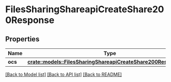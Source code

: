 # FilesSharingShareapiCreateShare200Response

## Properties

Name | Type | Description | Notes
------------ | ------------- | ------------- | -------------
**ocs** | [**crate::models::FilesSharingShareapiCreateShare200ResponseOcs**](files_sharing_shareapi_create_share_200_response_ocs.md) |  | 

[[Back to Model list]](../README.md#documentation-for-models) [[Back to API list]](../README.md#documentation-for-api-endpoints) [[Back to README]](../README.md)


